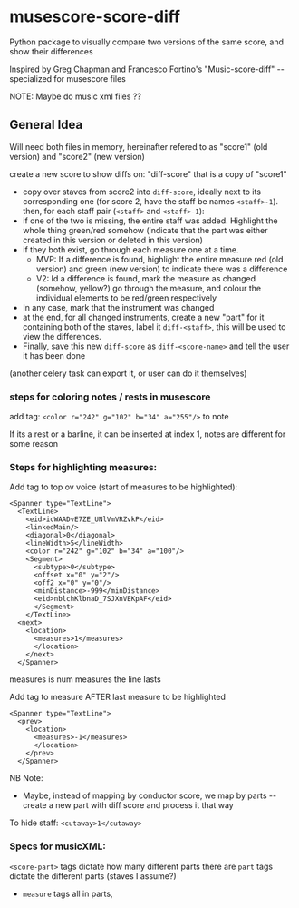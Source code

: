 # musescore-score-diff
Python package to visually compare two versions of the same score, and show their differences


Inspired by Greg Chapman and Francesco Fortino's "Music-score-diff" -- specialized for musescore files

NOTE: Maybe do music xml files ??

## General Idea
Will need both files in memory, hereinafter refered to as "score1" (old version) and "score2" (new version)

create a new score to show diffs on: "diff-score" that is a copy of "score1"
- copy over staves from score2 into `diff-score`, ideally next to its corresponding one (for score 2, have the staff be names `<staff>-1`).
then, for each staff pair (`<staff>` and `<staff>-1`):
- if one of the two is missing, the entire staff was added. Highlight the whole thing green/red somehow (indicate that the part was either created in this version or deleted in this version)
- if they both exist, go through each measure one at a time.
  - MVP: If a difference is found, highlight the entire measure red (old version) and green (new version) to indicate there was a difference
  - V2: Id a difference is found, mark the measure as changed (somehow, yellow?) go through the measure, and colour the individual elements to be red/green respectively
- In any case, mark that the instrument was changed
- at the end, for all changed instruments, create a new "part" for it containing both of the staves, label it `diff-<staff>`, this will be used to view the differences.
- Finally, save this new `diff-score` as `diff-<score-name>` and tell the user it has been done

(another celery task can export it, or user can do it themselves)


### steps for coloring notes / rests in musescore

add tag: `<color r="242" g="102" b="34" a="255"/>` to note

If its a rest or a barline, it can be inserted at index 1, notes are different for some reason

### Steps for highlighting measures:

Add tag to top ov voice (start of measures to be highlighted):
```
<Spanner type="TextLine">
  <TextLine>
    <eid>icWAADvE7ZE_UNlVmVRZvkP</eid>
    <linkedMain/>
    <diagonal>0</diagonal>
    <lineWidth>5</lineWidth>
    <color r="242" g="102" b="34" a="100"/>
    <Segment>
      <subtype>0</subtype>
      <offset x="0" y="2"/>
      <off2 x="0" y="0"/>
      <minDistance>-999</minDistance>
      <eid>nblchKlbnaD_7SJXnVEKpAF</eid>
      </Segment>
    </TextLine>
  <next>
    <location>
      <measures>1</measures>
      </location>
    </next>
  </Spanner>
```

measures is num measures the line lasts

Add tag to measure AFTER last measure to be highlighted
```
<Spanner type="TextLine">
  <prev>
    <location>
      <measures>-1</measures>
      </location>
    </prev>
  </Spanner>
```

NB Note:
- Maybe, instead of mapping by conductor score, we map by parts -- create a new part with diff score and process it that way

To hide staff:
`<cutaway>1</cutaway>`

### Specs for musicXML:


`<score-part>` tags dictate how many different parts there are
`part` tags dictate the different parts (staves I assume?)
- `measure` tags all in parts, 
